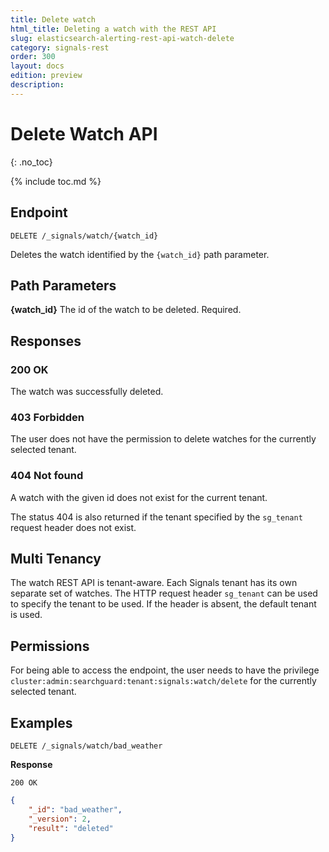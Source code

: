 ```yaml
---
title: Delete watch
html_title: Deleting a watch with the REST API
slug: elasticsearch-alerting-rest-api-watch-delete
category: signals-rest
order: 300
layout: docs
edition: preview
description: 
---
```


<!--- Copyright 2019 floragunn GmbH -->


# Delete Watch API
{: .no_toc}

{% include toc.md %}


## Endpoint

```
DELETE /_signals/watch/{watch_id}
```

Deletes the watch identified by the `{watch_id}` path parameter. 


## Path Parameters

**{watch_id}** The id of the watch to be deleted. Required.

## Responses

### 200 OK

The watch was successfully deleted.

### 403 Forbidden

The user does not have the permission to delete watches for the currently selected tenant. 

### 404 Not found

A watch with the given id does not exist for the current tenant.

The status 404 is also returned if the tenant specified by the `sg_tenant` request header does not exist.


## Multi Tenancy

The watch REST API is tenant-aware. Each Signals tenant has its own separate set of watches. The HTTP request header `sg_tenant` can be used to specify the tenant to be used.  If the header is absent, the default tenant is used.

## Permissions

For being able to access the endpoint, the user needs to have the privilege `cluster:admin:searchguard:tenant:signals:watch/delete` for the currently selected tenant.


## Examples

```
DELETE /_signals/watch/bad_weather
```


**Response**

```
200 OK
```

```json
{
    "_id": "bad_weather",
    "_version": 2,
    "result": "deleted"
}
```

